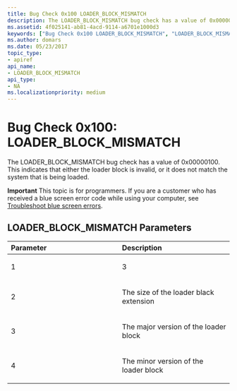 ```yaml
---
title: Bug Check 0x100 LOADER_BLOCK_MISMATCH
description: The LOADER_BLOCK_MISMATCH bug check has a value of 0x00000100. This indicates that either the loader block is invalid, or it does not match the system that is being loaded.
ms.assetid: 4f025141-ab81-4acd-9114-a6701e1000d3
keywords: ["Bug Check 0x100 LOADER_BLOCK_MISMATCH", "LOADER_BLOCK_MISMATCH"]
ms.author: domars
ms.date: 05/23/2017
topic_type:
- apiref
api_name:
- LOADER_BLOCK_MISMATCH
api_type:
- NA
ms.localizationpriority: medium
---
```


# Bug Check 0x100: LOADER\_BLOCK\_MISMATCH


The LOADER\_BLOCK\_MISMATCH bug check has a value of 0x00000100. This indicates that either the loader block is invalid, or it does not match the system that is being loaded.

**Important** This topic is for programmers. If you are a customer who has received a blue screen error code while using your computer, see [Troubleshoot blue screen errors](http://windows.microsoft.com/windows-10/troubleshoot-blue-screen-errors).

## LOADER\_BLOCK\_MISMATCH Parameters


<table>
<colgroup>
<col width="50%" />
<col width="50%" />
</colgroup>
<thead>
<tr class="header">
<th align="left">Parameter</th>
<th align="left">Description</th>
</tr>
</thead>
<tbody>
<tr class="odd">
<td align="left"><p>1</p></td>
<td align="left"><p>3</p></td>
</tr>
<tr class="even">
<td align="left"><p>2</p></td>
<td align="left"><p>The size of the loader black extension</p></td>
</tr>
<tr class="odd">
<td align="left"><p>3</p></td>
<td align="left"><p>The major version of the loader block</p></td>
</tr>
<tr class="even">
<td align="left"><p>4</p></td>
<td align="left"><p>The minor version of the loader block</p></td>
</tr>
</tbody>
</table>

 

 

 




